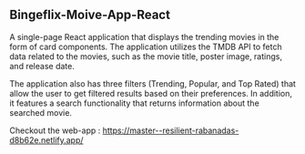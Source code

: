 ## Bingeflix-Moive-App-React

A single-page React application that displays the trending movies in the form of card components. The application utilizes the TMDB API to fetch data related to the movies, such as the movie title, poster image, ratings, and release date.

The application also has three filters (Trending, Popular, and Top Rated) that allow the user to get filtered results based on their preferences. In addition, it features a search functionality that returns information about the searched movie.

Checkout the web-app : https://master--resilient-rabanadas-d8b62e.netlify.app/

